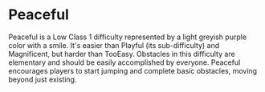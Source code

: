 # Peaceful

Peaceful is a Low Class 1 difficulty represented by a light greyish purple color with a smile. It's easier than Playful (its sub-difficulty) and Magnificent, but harder than TooEasy. Obstacles in this difficulty are elementary and should be easily accomplished by everyone. Peaceful encourages players to start jumping and complete basic obstacles, moving beyond just existing.
